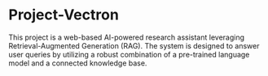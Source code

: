 # Project-Vectron
This project is a web-based AI-powered research assistant leveraging Retrieval-Augmented Generation (RAG). The system is designed to answer user queries by utilizing a robust combination of a pre-trained language model and a connected knowledge base.
